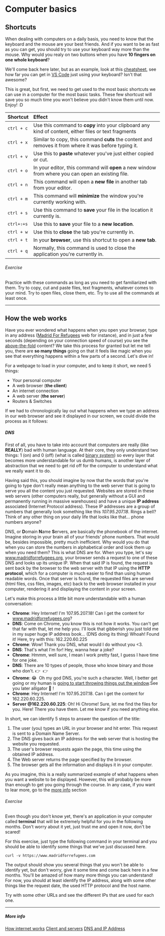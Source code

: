 # Computer basics

## Shortcuts

When dealing with computers on a daily basis, you need to know that the keyboard and the mouse are your best friends. And if you want to be as fast as you can get, you should try to use your keyboard way more than the mouse. Why would you realy on two buttons when you have **10 fingers on one whole keyboard**?

We'll come back here later, but as an example, look at this [cheatsheet](https://code.visualstudio.com/shortcuts/keyboard-shortcuts-windows.pdf), see how far you can get in [VS Code](https://code.visualstudio.com/download) just using your keyboard? Isn't that awesome?

This is great, but first, we need to get used to the most basic shortcuts we can use in a computer for the most basic tasks. These few shortcust will save you so much time you won't believe you didn't know them until now. Enjoy! :D


| Shortcut   | Effect                                               |
|------------|:----------------------------------------------------|
|`ctrl + c`  | Use this command to **copy** into your clipboard any kind of content, either files or text fragments |
|`ctrl + x`| Similar to copy, this command **cuts** the content and removes it from where it was before typing it.|
|`ctrl + v` | Use this to **paste** whatever you've just either copied or cut.|
|`ctrl + o` | In your editor, this command will **open** a new window from where you can open an existing file. |
|`ctrl + n` | This command will open a **new file** in another tab from your editor.|
|`ctrl + m` | This command will **minimize** the window you're currently working with.|
|`ctrl + s` | Use this command to **save** your file in the location it currently is.|
|`ctrl+⇧+s` | Use this to **save** your file to a **new location**.|
|`ctrl + w` | Use this to **close** the tab you're currently in.|
|`ctrl + t` | In your **browser**, use this shortcut to open a **new tab**.|
|`ctrl + q` | Normally, this command is used to close the application you're currently in.|


###### Exercise

Practice with these commands as long as you need to get familiarized with them. Try to copy, cut and paste files, text fragments, whatever comes to your mind. Try to open files, close them, etc. Try to use all the commands at least once.
___

## How the web works

Have you ever wondered what happens when you open your browser, type in any address ([Madrid For Refugees](http://madridforrefugees.org/es/) web for instance), and in just a few seconds (depending on your connection speed of course) you see the [above-the-fold](https://thetechreviewer.com/tech-tips/web-design-101-what-does-above-the-fold-mean/) content? We take this process for granted but let me tell you, there are **so many things** going on that it feels like magic when you see that everything happens within a few parts of a second. Let's dive in!

For a webpage to load in your computer, and to keep it short, we need 5 things:
- Your personal computer
- A web browser (**the client**)
- An internet connection
- A web server (**the server**)
- Routers & Switches

If we had to chronologically lay out what happens when we type an address in our web browser and see it displayed in our screen, we could divide the process as it follows:

##### DNS
First of all, you have to take into account that computers are really (like **REALLY**) bad with human language. At their core, they only understand two things: 1 (on) and 0 (off) (what is called [binary system](https://www.computerhope.com/jargon/b/binary.htm)) so every layer that becomes more understandable for us dumb humans, is another layer of abstraction that we need to get rid off for the computer to understand what we really want it to do.

Having said this, you should imagine by now that the words that you're going to type don't really mean anything to the web server that is going to serve you all the content you just requested. Websites are stored in these web servers (other computers really, but generally without a GUI and permanently running in massive warehouses) and have a unique **IP address** associated (Internet Protocol address). These IP addresses are a group of numbers that generally look something like this *107.95.207.18*. Rings a bell? Think of any other thing on your daily life that looks like that... phone numbers anyone?

DNS, or **D**omain **N**ame **S**ervers, are basically the phonebook of the internet. Imagine storing in your brain all of your friends' phone numbers. That would be, besides impossible, pretty much inefficient. Why would you do that when you can store the numbers in alphabetical order and look them up when you need them?
This is what DNS are for. When you type, let's say www.madridforrefugees.org, your browser sends a request to one of these DNS and looks up its unique IP. When that said IP is found, the request is sent back by the browser to the web server with that IP using the **HTTP protocol**, which for a computer is much easier to find than using human readable words. Once that server is found, the requested files are served (html files, css files, images, etc) back to the web browser installed in your computer, rendering it and displaying the content in your screen.

Let's make this process a little bit more understandable with a human conversation:

- **Chrome**: Hey Internet! I'm 107.95.207.18! Can I get the content for www.madridforrefugees.org?
- **DNS**: Come on Chrome, you know this is not how it works. You can't get that far with that, let me help you. I'll look that gibberish you just told me in my super huge IP address book... (DNS doing its thing) Whoah! Found it! Here, try with this: 162.220.60.225
- **Chrome**: Wow! Thank you DNS, what would I do without you <3.
- **DNS**: That's what I'm for! Hey, wanna hear a joke?
- **Chrome**: Hmmm, well sure, I mean I work pretty fast, I guess I have time for one joke.
- **DNS**: There are 10 types of people, those who know binary and those who don't. 👉&nbsp;&nbsp;👉
- **Chrome**: :joy:&nbsp;&nbsp;Oh my god DNS, you're such a character. Well, I better get going or my human is [going to start throwing things out the window](http://www.websiteoptimization.com/speed/tweak/psychology-web-performance/).See you later alligator 🐊 !
- **Chrome**: Hey Internet! I'm 107.95.207.18. Can I get the content for 162.220.60.225.
- **Server @162.220.60.225**: Oh! Hi Chrome! Sure, let me find the files for you. Here! There you have them. Let me know if you need anything else.

In short, we can identify 5 steps to answer the question of the title:
1. The user (you) types an URL in your browser and hit enter. This request is sent to a Domain Name Server.
2. The DNS gives back an IP address for the web server that is hosting the website you requested.
3. The user's browser requests again the page, this time using the obtained IP address.
4. The Web server returns the page specified by the browser.
5. The browser gets all the information and displays it in your computer.

As you imagine, this is a really summarized example of what happens when you want a website to be displayed. However, this will probably be more than enough to get you going through the course. In any case, if you want to lear more, go to the [more info](#more-info) section

###### Exercise

Even though you don't know yet, there's an application in your computer called **terminal** that will be extremely helpful for you in the following months. Don't worry about it yet, just trust me and open it now, don't be scared!

For this exercise, just type the following command in your terminal and you should be able to identify some things that we've just discussed here.
```
curl -v https://www.madridforrefugees.com
```
The output should show you several things that you won't be able to identify yet, but don't worry, give it some time and come back here in a few months. You'll be amazed of how many more things you can understand! For now, you should at least identify the IP address, along with some other things like the request date, the used HTTP protocol and the host name.

Try with some other URLs and see the different IPs that are used for each one.
___



##### More info

[How internet works](https://www.youtube.com/watch?v=e4S8zfLdLgQ)
[Client and servers](https://www.youtube.com/watch?v=SwLdKeC8scE)
[DNS and IP Address](https://computer.howstuffworks.com/dns1.htm)